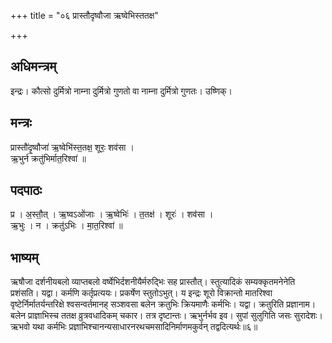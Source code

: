 +++
title = "०६ प्रास्तौदृष्वौजा ऋष्वेभिस्ततक्ष"

+++
## अधिमन्त्रम्
इन्द्रः। कौत्सो दुर्मित्रो नाम्ना दुर्मित्रो गुणतो वा नाम्ना दुर्मित्रो गुणतः। उष्णिक्।

## मन्त्रः
प्रास्तौ॑दृ॒ष्वौजा॑ ऋ॒ष्वेभि॑स्त॒तक्ष॒ शूरः॒ शव॑सा ।  
ऋ॒भुर्न क्रतु॑भिर्मात॒रिश्वा॑ ॥

## पदपाठः
प्र । अ॒स्तौ॒त् । ऋ॒ष्वऽओ॑जाः । ऋ॒ष्वेभिः॑ । त॒तक्ष॑ । शूरः॑ । शव॑सा ।  
ऋ॒भुः । न । क्रतु॑ऽभिः । मा॒त॒रिश्वा॑ ॥

## भाष्यम्
ऋषौजा दर्शनीयबलो व्याप्तबलो वर्ष्वेभिर्दशनीयैर्मरुद्भिः सह प्रास्तौत्। स्तुत्यादिकं सम्यक्कृतमनेनेति प्रशंसति। यद्वा। कर्मणि कर्तृप्रत्ययः। प्रकर्षेण स्तुतोऽभुत्। य इन्द्रः शूरो विक्रान्तो मातरिश्वा वृष्टेर्निर्मातर्यन्तरिक्षे श्वसन्वर्तमानह् सञ्शवसा बलेन क्रतुभिः क्रियमाणैः कर्मभिः। यद्वा। क्रतुरिति प्रज्ञानाम। बलेन प्राज्ञाभिस्च ततक्ष व्रुत्रवधादिकम् चकार। तत्र दृष्टान्तः। ऋभुर्नर्भव इव। सुपां सुलुगिति जसः सुरादेशः। ऋभवो यथा कर्मभिः प्रज्ञाभिश्चानन्यसाधारनरथचमसादिनिर्माणमकुर्वन् तद्वदित्यर्थः॥६॥